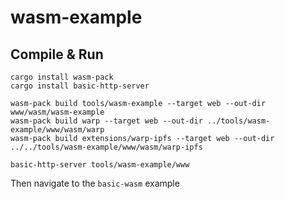 # wasm-example

## Compile & Run

```
cargo install wasm-pack
cargo install basic-http-server

wasm-pack build tools/wasm-example --target web --out-dir www/wasm/wasm-example
wasm-pack build warp --target web --out-dir ../tools/wasm-example/www/wasm/warp
wasm-pack build extensions/warp-ipfs --target web --out-dir ../../tools/wasm-example/www/wasm/warp-ipfs

basic-http-server tools/wasm-example/www
```
Then navigate to the `basic-wasm` example